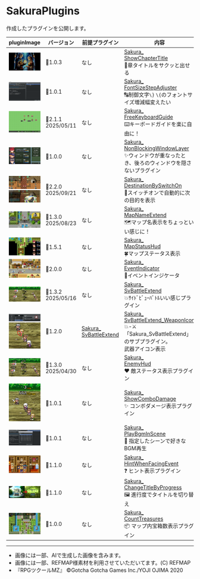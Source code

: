 # SakuraPlugins

作成したプラグインを公開します。

| pluginImage                                                                                                                                                                                                                                                            | バージョン           | 前提プラグイン                                                              | 内容                                                                                                                                                                               |
| ---------------------------------------------------------------------------------------------------------------------------------------------------------------------------------------------------------------------------------------------------------------------- | -------------------- | --------------------------------------------------------------------------- | ---------------------------------------------------------------------------------------------------------------------------------------------------------------------------------- |
| <a href="Sakura_ShowChapterTitle/Sakura_ShowChapterTitle.md"><img src="images/image.png" alt="alt text"></a>                                                                                                                                                           | 🎉1.0.3               | なし                                                                        | [Sakura_<br>ShowChapterTitle](Sakura_ShowChapterTitle/Sakura_ShowChapterTitle.md)  <br>🌟章タイトルをサクッと出せる                                                                 |
| <a href="Sakura_FontSizeStepAdjuster/Sakura_FontSizeStepAdjuster.md"><img src="images/image-1.png" alt="alt text"></a>                                                                                                                                                 | 🎉1.0.1               | なし                                                                        | [Sakura_<br>FontSizeStepAdjuster](Sakura_FontSizeStepAdjuster/Sakura_FontSizeStepAdjuster.md)<br>🔠制御文字`\}` `\{`のフォントサイズ増減幅変えたい                                  |
| <a href="Sakura_FreeKeyboardGuide/Sakura_FreeKeyboardGuide.md"><img src="images/image-10.png" alt="alt text"></a>                                                                                                                                                      | 🎉2.1.1<br>2025/05/11 | なし                                                                        | [Sakura_<br>FreeKeyboardGuide](Sakura_FreeKeyboardGuide/Sakura_FreeKeyboardGuide.md)<br>⌨️キーボードガイドを楽に自由に！                                                            |
| <a href="Sakura_NonBlockingWindowLayer/Sakura_NonBlockingWindowLayer.md"><img src="images/image-6.png" alt="alt text"></a>                                                                                                                                             | 🎉1.0.0               | なし                                                                        | [Sakura_<br>NonBlockingWindowLayer](Sakura_NonBlockingWindowLayer/Sakura_NonBlockingWindowLayer.md)<br>✨ウィンドウが重なったとき、後ろのウィンドウを隠さないプラグイン             |
| <a href="Sakura_DestinationBySwitchOn/Sakura_DestinationBySwitchOn.md"><img src="images/image-20.png" alt="alt text"></a><a href="Sakura_DestinationBySwitchOn/Sakura_DestinationBySwitchOn.md"><img src="images/image-19.png" alt="alt text"></a>                     | 🎉2.2.0<br>2025/09/21 | なし                                                                        | [Sakura_<br>DestinationBySwitchOn](Sakura_DestinationBySwitchOn/Sakura_DestinationBySwitchOn.md)<br>🧭スイッチオンで自動的に次の目的を表示                                          |
| <a href="Sakura_MapNameExtend/Sakura_MapNameExtend.md"><img src="images/image-12.png" alt="alt text"></a>                                                                                                                                                              | 🎉1.3.0<br>2025/08/23 | なし                                                                        | [Sakura_<br>MapNameExtend](Sakura_MapNameExtend/Sakura_MapNameExtend.md)<br>🗺️マップ名表示をちょっといい感じに！                                                                    |
| <a href="Sakura_MapStatusHud/Sakura_MapStatusHud.md"><img src="images/image-14.png" alt="alt text"></a>                                                                                                                                                                | 🎉1.5.1               | なし                                                                        | [Sakura_<br>MapStatusHud](Sakura_MapStatusHud/Sakura_MapStatusHud.md) <br>🍀マップステータス表示                                                                                    |
| <a href="Sakura_EventIndicator/Sakura_EventIndicator.md"><img src="images/image-16.png" alt="alt text"></a>                                                                                                                                                            | 🎉2.0.0               | なし                                                                        | [Sakura_<br>EventIndicator](Sakura_EventIndicator/Sakura_EventIndicator.md) <br>🔔イベントインジケータ                                                                              |
| <a href="Sakura_SvBattleExtend/Sakura_SvBattleExtend.md"><img src="images/image-22.png" alt="alt text"></a>                                                                                                                                                            | 🎉1.3.2<br>2025/05/16 | なし                                                                        | [Sakura_<br>SvBattleExtend](Sakura_SvBattleExtend/Sakura_SvBattleExtend.md) <br>💥ｻｲﾄﾞﾋﾞｭｰﾊﾞﾄﾙいい感じプラグイン                                                                       |
| <a href="Sakura_SvBattleExtend_WeaponIcon/Sakura_SvBattleExtend_WeaponIcon.md"><img src="images/image-25.png" alt="alt text"></a><br><a href="Sakura_SvBattleExtend_WeaponIcon/Sakura_SvBattleExtend_WeaponIcon.md"><img src="images/image-26.png" alt="alt text"></a> | 🎉1.2.0               | [Sakura_<br>SvBattleExtend](Sakura_SvBattleExtend/Sakura_SvBattleExtend.md) | [Sakura_<br>SvBattleExtend_WeaponIcon](Sakura_SvBattleExtend_WeaponIcon/Sakura_SvBattleExtend_WeaponIcon.md)<br>💥-⚔️「Sakura_SvBattleExtend」のサブプラグイン。<br>武器アイコン表示 |
| <a href="Sakura_EnemyHud/Sakura_EnemyHud.md"><img src="images/image-23.png" alt="alt text"></a>                                                                                                                                                                        | 🎉1.3.0<br>2025/04/30 | なし                                                                        | [Sakura_<br>EnemyHud](Sakura_EnemyHud/Sakura_EnemyHud.md) <br>❤️ 敵ステータス表示プラグイン                                                                                         |
| <a href="Sakura_ShowComboDamage/Sakura_ShowComboDamage.md"><img src="images/image-24.png" alt="alt text"></a>                                                                                                                                                          | 🎉1.0.1               | なし                                                                        | [Sakura_<br>ShowComboDamage](Sakura_ShowComboDamage/Sakura_ShowComboDamage.md) <br>✨ コンボダメージ表示プラグイン                                                                  |
| <a href="Sakura_PlayBgmInScene/Sakura_PlayBgmInScene.md"><img src="images/image-27.png" alt="alt text"></a>                                                                                                                                                            | 🎉1.0.1               | なし                                                                        | [Sakura_<br>PlayBgmInScene](Sakura_PlayBgmInScene/Sakura_PlayBgmInScene.md) <br>🎵 指定したシーンで好きなBGM再生                                                                    |
| <a href="Sakura_HintWhenFacingEvent/Sakura_HintWhenFacingEvent.md"><img src="images/image-28.png" alt="alt text"></a>                                                                                                                                                  | 🎉1.1.0               | なし                                                                        | [Sakura_<br>HintWhenFacingEvent](Sakura_HintWhenFacingEvent/Sakura_HintWhenFacingEvent.md) <br>❓ ヒント表示プラグイン                                                              |
| <a href="Sakura_ChangeTitleByProgress/Sakura_ChangeTitleByProgress.md"><img src="images/image-29.png" alt="alt text"></a>                                                                                                                                              | 🎉1.1.0               | なし                                                                        | [Sakura_<br>ChangeTitleByProgress](Sakura_ChangeTitleByProgress/Sakura_ChangeTitleByProgress.md) <br>🖼 進行度でタイトルを切り替え                                                  |
| <a href="Sakura_CountTreasures/Sakura_CountTreasures.md"><img src="images/image-30.png" alt="alt text"></a>                                                                                                                                                            | 🎉1.0.0               | なし                                                                        | [Sakura_<br>CountTreasures](Sakura_CountTreasures/Sakura_CountTreasures.md) <br>📦 マップ内宝箱数表示プラグイン                                                                     |

---

- 画像には一部、AIで生成した画像を含みます。
- 画像には一部、REFMAP様素材を利用させていただいてます。(C) REFMAP
- 『RPGツクールMZ』	©Gotcha Gotcha Games Inc./YOJI OJIMA 2020

